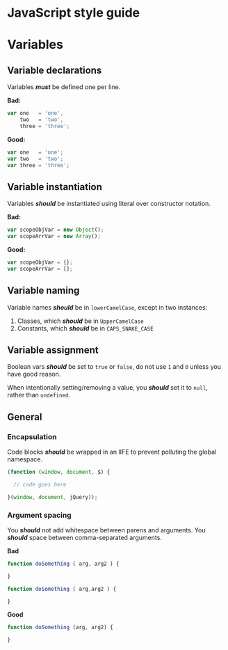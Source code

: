 # JavaScript style guide

# Variables

## Variable declarations
Variables ***must*** be defined one per line.

**Bad:**
```js
var one   = 'one',
    two   = 'two',
    three = 'three';
```

**Good:**
```js
var one   = 'one';
var two   = 'two';
var three = 'three';
```

## Variable instantiation
Variables ***should*** be instantiated using literal over constructor notation.

**Bad:**
```js
var scopeObjVar = new Object();
var scopeArrVar = new Array();
```

**Good:**
```js
var scopeObjVar = {};
var scopeArrVar = [];
```

## Variable naming
Variable names ***should*** be in `lowerCamelCase`, except in two instances:

1. Classes, which ***should*** be in `UpperCamelCase`
2. Constants, which ***should*** be in `CAPS_SNAKE_CASE`

## Variable assignment
Boolean vars ***should*** be set to `true` or `false`, do not use `1` and `0` unless you have good reason.

When intentionally setting/removing a value, you ***should*** set it to `null`, rather than `undefined`.


## General

### Encapsulation

Code blocks ***should*** be wrapped in an IIFE to prevent polluting the global namespace.

```js
(function (window, document, $) {

  // code goes here

}(window, document, jQuery));
```

### Argument spacing
You ***should*** not add whitespace between parens and arguments. You ***should*** space between comma-separated arguments.

**Bad**
```js
function doSomething ( arg, arg2 ) {

}

function doSomething ( arg,arg2 ) {

}
```

**Good**
```js
function doSomething (arg, arg2) {

}
